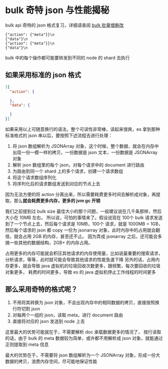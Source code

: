 # bulk 奇特 json 与性能揭秘

bulk api 奇特的 json 格式复习，详细请查阅 [bulk 批量增删改](../distributed-document/27-bulk.md)

```
{"action": {"meta"}}\n
{"data"}\n
{"action": {"meta"}}\n
{"data"}\n
```

bulk 中的每个操作都可能要转发到不同的 node 的 shard 去执行

## 如果采用标准的 json 格式

```json
[{
  "action": {

  },
  "data": {

  }
}]
```

如果采用以上可随意换行的语法，整个可读性非常棒，读起来很爽，es 拿到那种标准格式的 json 串以后，要按照下述流程去进行处理：

1. 将 json 数组解析为 JSONArray 对象，这个时候，整个数据，就会在内存中出现一份一模一样的拷贝，一份数据是 json 文本，一份数据是 JSONArray 对象
2. 解析 json 数组里的每个 json，对每个请求中的 document 进行路由
3. 为路由到同一个 shard 上的多个请求，创建一个请求数组
4. 将这个请求数组序列化
5. 将序列化后的请求数组发送到对应的节点上去

因为无法方便的将 action 分离出来，所以需要耗费更多时间去解析成对象，再提取，那么**就会耗费更多内存，更多的 jvm gc 开销**

我们之前提到过 bulk size 最佳大小的那个问题，一般建议说在几千条那样，然后大小在 10MB 左右，
所以说，可怕的事情来了。假设说现在 100个 bulk 请求发送到了一个节点上去，然后每个请求是 10MB，100个 请求，就是 1000MB = 1GB，
然后每个请求的 json 都 copy 一份为 jsonarray 对象，此时内存中的占用就会翻倍，就会占用 2GB 的内存，甚至还不止。
因为弄成 jsonarray 之后，还可能会多搞一些其他的数据结构，2GB+ 的内存占用。

占用更多的内存可能就会积压其他请求的内存使用量，比如说最重要的搜索请求，分析请求，等等，此时就可能会导致其他请求的性能急速下降
另外的话，占用内存更多，就会导致 java 虚拟机的垃圾回收次数更多，跟频繁，每次要回收的垃圾对象更多，
耗费的时间更多，导致 es 的 java 虚拟机停止工作线程的时间更多

## 那么采用奇特的格式呢？

1. 不用将其转换为 json 对象，不会出现内存中的相同数据的拷贝，直接按照换行符切割 json
2. 对每两个一组的 json，读取 meta，进行 document 路由
3. 直接将对应的 json 发送到 node 上去

这里最大的优势可能就在于，不需要解析 doc 承载数据更多的情况了，
按行读取的话，由于 bulk 的 meta 数据较为简单，或许都不用解析成 json 对象，就能通过正则提取到 meta 信息

最大的优势在于，不需要将 json 数组解析为一个 JSONArray 对象，形成一份大数据的拷贝，浪费内存空间，尽可能地保证性能
